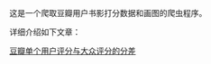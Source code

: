 这是一个爬取豆瓣用户书影打分数据和画图的爬虫程序。

详细介绍如下文章：

[豆瓣单个用户评分与大众评分的分差](https://linfye.com/2023/10/29/Douban-Spider/#more)
